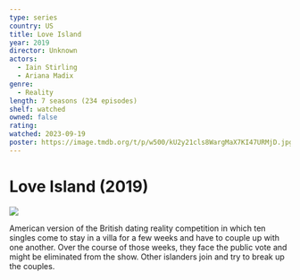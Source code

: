 ```yaml
---
type: series
country: US
title: Love Island
year: 2019
director: Unknown
actors:
  - Iain Stirling
  - Ariana Madix
genre:
  - Reality
length: 7 seasons (234 episodes)
shelf: watched
owned: false
rating:
watched: 2023-09-19
poster: https://image.tmdb.org/t/p/w500/kU2y21cls8WargMaX7KI47URMjD.jpg
---
```


# Love Island (2019)

![](https://image.tmdb.org/t/p/w500/kU2y21cls8WargMaX7KI47URMjD.jpg)

American version of the British dating reality competition in which ten singles come to stay in a villa for a few weeks and have to couple up with one another. Over the course of those weeks, they face the public vote and might be eliminated from the show. Other islanders join and try to break up the couples.